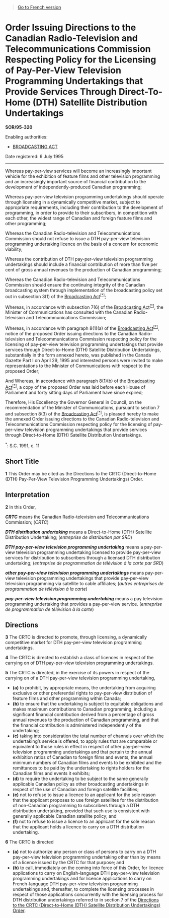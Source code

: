 > [Go to French version](/fr/Règlements/Décrets,%20ordonnances%20et%20règlements%20statutaires/95/320.md)

# Order Issuing Directions to the Canadian Radio-Television and Telecommunications Commission Respecting Policy for the Licensing of Pay-Per-View Television Programming Undertakings that Provide Services Through Direct-To-Home (DTH) Satellite Distribution Undertakings

**SOR/95-320**

Enabling authorities: 
- [BROADCASTING ACT](/en/Acts/Statutes%20of%20Canada/1991/c.%2011.md)

Date registered: 6 July 1995

----------

Whereas pay-per-view services will become an increasingly important vehicle for the exhibition of feature films and other television programming and an increasingly important source of financial contribution to the development of independently-produced Canadian programming;

Whereas pay-per-view television programming undertakings should operate through licensing in a dynamically competitive market, subject to appropriate requirements, including their contribution to the development of programming, in order to provide to their subscribers, in competition with each other, the widest range of Canadian and foreign feature films and other programming;

Whereas the Canadian Radio-television and Telecommunications Commission should not refuse to issue a DTH pay-per-view television programming undertaking licence on the basis of a concern for economic viability;

Whereas the contribution of DTH pay-per-view television programming undertakings should include a financial contribution of more than five per cent of gross annual revenues to the production of Canadian programming;

Whereas the Canadian Radio-television and Telecommunications Commission should ensure the continuing integrity of the Canadian broadcasting system through implementation of the broadcasting policy set out in subsection 3(1) of the [Broadcasting Act](/en/Acts/Statutes%20of%20Canada/1991/c.%2011.md)<sup><a href='#footnote1star_e'>[*]</a></sup>;

Whereas, in accordance with subsection 7(6) of the [Broadcasting Act](/en/Acts/Statutes%20of%20Canada/1991/c.%2011.md)<sup><a href='#footnote1star_e'>[*]</a></sup>, the Minister of Communications has consulted with the Canadian Radio-television and Telecommunications Commission;

Whereas, in accordance with paragraph 8(1)(a) of the [Broadcasting Act](/en/Acts/Statutes%20of%20Canada/1991/c.%2011.md)<sup><a href='#footnote1star_e'>[*]</a></sup>, notice of the proposed Order issuing directions to the Canadian Radio-television and Telecommunications Commission respecting policy for the licensing of pay-per-view television programming undertakings that provide services through Direct-to-Home (DTH) Satellite Distribution Undertakings, substantially in the form annexed hereto, was published in the Canada Gazette Part I on April 29, 1995 and interested persons were invited to make representations to the Minister of Communications with respect to the proposed Order;

And Whereas, in accordance with paragraph 8(1)(b) of the [Broadcasting Act](/en/Acts/Statutes%20of%20Canada/1991/c.%2011.md)<sup><a href='#footnote1star_e'>[*]</a></sup>, a copy of the proposed Order was laid before each House of Parliament and forty sitting days of Parliament have since expired;

Therefore, His Excellency the Governor General in Council, on the recommendation of the Minister of Communications, pursuant to section 7 and subsection 8(3) of the [Broadcasting Act](/en/Acts/Statutes%20of%20Canada/1991/c.%2011.md)<sup><a href='#footnote1star_e'>[*]</a></sup>, is pleased hereby to make the annexed Order issuing directions to the Canadian Radio-television and Telecommunications Commission respecting policy for the licensing of pay-per-view television programming undertakings that provide services through Direct-to-Home (DTH) Satellite Distribution Undertakings.

<a name='footnote1star_e'><sup>*</sup></a>: S.C. 1991, c. 11<br />




## Short Title


**1** This Order may be cited as the Directions to the CRTC (Direct-to-Home (DTH) Pay-Per-View Television Programming Undertakings) Order.




## Interpretation


**2** In this Order,

***CRTC*** means the Canadian Radio-television and Telecommunications Commission; (*CRTC*)

***DTH distribution undertaking*** means a Direct-to-Home (DTH) Satellite Distribution Undertaking; (*entreprise de distribution par SRD*)

***DTH pay-per-view television programming undertaking*** means a pay-per-view television programming undertaking licensed to provide pay-per-view services for distribution to subscribers through a licensed DTH distribution undertaking; (*entreprise de programmation de télévision à la carte par SRD*)

***other pay-per-view television programming undertakings*** means pay-per-view television programming undertakings that provide pay-per-view television programming via satellite to cable affiliates; (*autres entreprises de programmation de télévision à la carte*)

***pay-per-view television programming undertaking*** means a pay television programming undertaking that provides a pay-per-view service. (*entreprise de programmation de télévision à la carte*)




## Directions


**3** The CRTC is directed to promote, through licensing, a dynamically competitive market for DTH pay-per-view television programming undertakings.



**4** The CRTC is directed to establish a class of licences in respect of the carrying on of DTH pay-per-view television programming undertakings.



**5** The CRTC is directed, in the exercise of its powers in respect of the carrying on of a DTH pay-per-view television programming undertaking,
- **(a)** to prohibit, by appropriate means, the undertaking from acquiring exclusive or other preferential rights to pay-per-view distribution of feature films and other programming within Canada;
- **(b)** to ensure that the undertaking is subject to equitable obligations and makes maximum contributions to Canadian programming, including a significant financial contribution derived from a percentage of gross annual revenues to the production of Canadian programming, and that the financial contribution is administered independently of the undertaking;
- **(c)** taking into consideration the total number of channels over which the undertaking’s service is offered, to apply rules that are comparable or equivalent to those rules in effect in respect of other pay-per-view television programming undertakings and that pertain to the annual exhibition ratios of Canadian to foreign films and events, the annual minimum numbers of Canadian films and events to be exhibited and the remittances to be paid by the undertaking to rights holders for the Canadian films and events it exhibits;
- **(d)** to require the undertaking to be subject to the same generally applicable Canadian policy as other broadcasting undertakings in respect of the use of Canadian and foreign satellite facilities;
- **(e)** not to refuse to issue a licence to an applicant for the sole reason that the applicant proposes to use foreign satellites for the distribution of non-Canadian programming to subscribers through a DTH distribution undertaking, provided that such use is consistent with generally applicable Canadian satellite policy; and
- **(f)** not to refuse to issue a licence to an applicant for the sole reason that the applicant holds a licence to carry on a DTH distribution undertaking.



**6** The CRTC is directed
- **(a)** not to authorize any person or class of persons to carry on a DTH pay-per-view television programming undertaking other than by means of a licence issued by the CRTC for that purpose; and
- **(b)** to call, immediately on the coming into force of this Order, for licence applications to carry on English-language DTH pay-per-view television programming undertakings and for licence applications to carry on French-language DTH pay-per-view television programming undertakings and, thereafter, to complete the licensing processes in respect of those applications concurrently with the licensing process for DTH distribution undertakings referred to in section 7 of the [Directions to the CRTC (Direct-to-Home (DTH) Satellite Distribution Undertakings) Order](/en/Regulations/Statutory%20Orders%20and%20Regulations/95/319.md).



